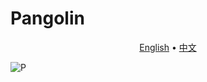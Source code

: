 # Pangolin

<p align="center">
  <a href="https://github.com/414aaj/Pangolin/blob/main/README">English</a> •
  <a href="https://github.com/414aaj/Pangolin/blob/main/README_CN.md">中文</a> 
</p>


![P](https://github.com/user-attachments/assets/a1d40107-395d-447f-8136-cbc20feadb0c)
